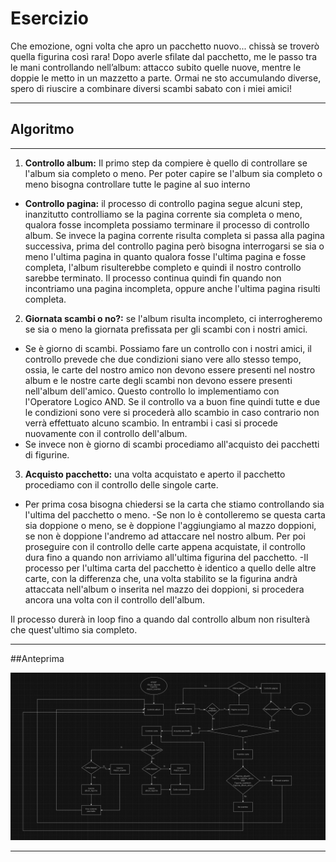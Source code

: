 # Esercizio

Che emozione, ogni volta che apro un pacchetto nuovo... chissà se troverò quella figurina così rara!
Dopo averle sfilate dal pacchetto, me le passo tra le mani controllando nell’album: attacco subito quelle nuove, mentre le doppie le metto in un mazzetto a parte. Ormai ne sto accumulando diverse, spero di riuscire a combinare diversi scambi sabato con i miei amici!

---

## Algoritmo

---

1. **Controllo album:** Il primo step da compiere è quello di controllare se l'album sia completo o meno. Per poter capire se l'album sia completo o meno bisogna controllare tutte le pagine al suo interno

- **Controllo pagina:** il processo di controllo pagina segue alcuni step, inanzitutto controlliamo se la pagina corrente sia completa o meno, qualora fosse incompleta possiamo terminare il processo di controllo album. Se invece la pagina corrente risulta completa si passa alla pagina successiva, prima del controllo pagina però bisogna interrogarsi se sia o meno l'ultima pagina in quanto qualora fosse l'ultima pagina e fosse completa, l'album risulterebbe completo e quindi il nostro controllo sarebbe terminato. Il processo continua quindi fin quando non incontriamo una pagina incompleta, oppure anche l'ultima pagina risulti completa.

2. **Giornata scambi o no?:** se l'album risulta incompleto, ci interrogheremo se sia o meno la giornata prefissata per gli scambi con i nostri amici.

- Se è giorno di scambi. Possiamo fare un controllo con i nostri amici, il controllo prevede che due condizioni siano vere allo stesso tempo, ossia, le carte del nostro amico non devono essere presenti nel nostro album e le nostre carte degli scambi non devono essere presenti nell'album dell'amico. Questo controllo lo implementiamo con l'Operatore Logico AND. Se il controllo va a buon fine quindi tutte e due le condizioni sono vere si procederà allo scambio in caso contrario non verrà effettuato alcuno scambio. In entrambi i casi si procede nuovamente con il controllo dell'album.
- Se invece non è giorno di scambi procediamo all'acquisto dei pacchetti di figurine.

3. **Acquisto pacchetto:** una volta acquistato e aperto il pacchetto procediamo con il controllo delle singole carte.

- Per prima cosa bisogna chiedersi se la carta che stiamo controllando sia l'ultima del pacchetto o meno.
  -Se non lo è contolleremo se questa carta sia doppione o meno, se è doppione l'aggiungiamo al mazzo doppioni, se non è doppione l'andremo ad attaccare nel nostro album. Per poi proseguire con il controllo delle carte appena acquistate, il controllo dura fino a quando non arriviamo all'ultima figurina del pacchetto.
  -Il processo per l'ultima carta del pacchetto è identico a quello delle altre carte, con la differenza che, una volta stabilito se la figurina andrà attaccata nell'album o inserita nel mazzo dei doppioni, si procedera ancora una volta con il controllo dell'album.

Il processo durerà in loop fino a quando dal controllo album non risulterà che quest'ultimo sia completo.

---

##Anteprima

![diagramma_flusso](diagramma_flusso.png)

---
